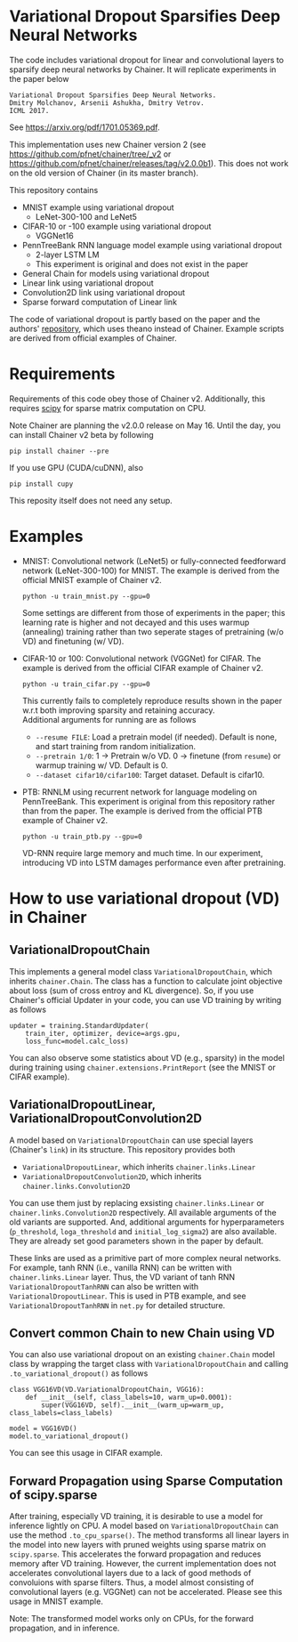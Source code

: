 # Variational Dropout Sparsifies Deep Neural Networks
The code includes variational dropout for linear and convolutional layers to sparsify deep neural networks by Chainer.
It will replicate experiments in the paper below  
```
Variational Dropout Sparsifies Deep Neural Networks.  
Dmitry Molchanov, Arsenii Ashukha, Dmitry Vetrov.  
ICML 2017.
```

See https://arxiv.org/pdf/1701.05369.pdf.

This implementation uses new Chainer version 2 (see https://github.com/pfnet/chainer/tree/_v2 or https://github.com/pfnet/chainer/releases/tag/v2.0.0b1).
This does not work on the old version of Chainer (in its master branch).

This repository contains  
- MNIST example using variational dropout
    - LeNet-300-100 and LeNet5
- CIFAR-10 or -100 example using variational dropout
    - VGGNet16
- PennTreeBank RNN language model example using variational dropout
    - 2-layer LSTM LM
    - This experiment is original and does not exist in the paper
- General Chain for models using variational dropout
- Linear link using variational dropout
- Convolution2D link using variational dropout
- Sparse forward computation of Linear link

The code of variational dropout is partly based on the paper and the authors' [repository](https://github.com/ars-ashuha/variational-dropout-sparsifies-dnn), which uses theano instead of Chainer.
Example scripts are derived from official examples of Chainer.

# Requirements

Requirements of this code obey those of Chainer v2. Additionally, this requires [scipy](https://www.scipy.org/) for sparse matrix computation on CPU.

Note Chainer are planning the v2.0.0 release on May 16.
Until the day, you can install Chainer v2 beta by following  
```
pip install chainer --pre
```
If you use GPU (CUDA/cuDNN), also  
```
pip install cupy
```

This reposity itself does not need any setup.

# Examples

- MNIST: Convolutional network (LeNet5) or fully-connected feedforward network (LeNet-300-100) for MNIST. The example is derived from the official MNIST example of Chainer v2.  
  ```
  python -u train_mnist.py --gpu=0
  ```
  Some settings are different from those of experiments in the paper;
  this learning rate is higher and not decayed and this uses warmup (annealing) training rather than
  two seperate stages of pretraining (w/o VD) and finetuning (w/ VD).
  
- CIFAR-10 or 100: Convolutional network (VGGNet) for CIFAR. The example is derived from the official CIFAR example of Chainer v2.  
  ```
  python -u train_cifar.py --gpu=0
  ```
  This currently fails to completely reproduce results shown in the paper w.r.t both improving sparsity and retaining accuracy.  
  Additional arguments for running are as follows  
  - `--resume FILE`: Load a pretrain model (if needed). Default is none, and start training from random initialization.
  - `--pretrain 1/0`: 1 -> Pretrain w/o VD. 0 -> finetune (from `resume`) or warmup training w/ VD. Default is 0.
  - `--dataset cifar10/cifar100`: Target dataset. Default is cifar10.

- PTB: RNNLM using recurrent network for language modeling on PennTreeBank. This experiment is original from this repository rather than from the paper. The example is derived from the official PTB example of Chainer v2.  
  ```
  python -u train_ptb.py --gpu=0
  ```
  VD-RNN require large memory and much time. In our experiment, introducing VD into LSTM damages performance even after pretraining.

# How to use variational dropout (VD) in Chainer

## VariationalDropoutChain
This implements a general model class `VariationalDropoutChain`, which inherits `chainer.Chain`.
The class has a function to calculate joint objective about loss (sum of cross entroy and KL divergence).
So, if you use Chainer's official Updater in your code, you can use VD training by writing as follows
```
updater = training.StandardUpdater(
    train_iter, optimizer, device=args.gpu,
    loss_func=model.calc_loss)
```
You can also observe some statistics about VD (e.g., sparsity) in the model
during training using `chainer.extensions.PrintReport` (see the MNIST or CIFAR example).

## VariationalDropoutLinear, VariationalDropoutConvolution2D
A model based on `VariationalDropoutChain` can use special layers (Chainer's `link`) in its structure.
This repository provides both
- `VariationalDropoutLinear`, which inherits `chainer.links.Linear`
- `VariationalDropoutConvolution2D`, which inherits `chainer.links.Convolution2D`

You can use them just by replacing exsisting `chainer.links.Linear` or `chainer.links.Convolution2D` respectively.
All available arguments of the old variants are supported.
And, additional arguments for hyperparameters
(`p_threshold`, `loga_threshold` and `initial_log_sigma2`) are also available.
They are already set good parameters shown in the paper by default.

These links are used as a primitive part of more complex neural networks.
For example,
tanh RNN (i.e., vanilla RNN) can be written with `chainer.links.Linear` layer.
Thus, the VD variant of tanh RNN `VariationalDropoutTanhRNN` can also be written with `VariationalDropoutLinear`.
This is used in PTB example, and see `VariationalDropoutTanhRNN` in `net.py` for detailed structure.


## Convert common Chain to new Chain using VD
You can also use variational dropout on an existing `chainer.Chain` model class
by wrapping the target class with `VariationalDropoutChain` and
calling `.to_variational_dropout()` as follows
```
class VGG16VD(VD.VariationalDropoutChain, VGG16):
    def __init__(self, class_labels=10, warm_up=0.0001):
        super(VGG16VD, self).__init__(warm_up=warm_up, class_labels=class_labels)

model = VGG16VD()
model.to_variational_dropout()
```

You can see this usage in CIFAR example.

## Forward Propagation using Sparse Computation of scipy.sparse
After training, especially VD training,
it is desirable to use a model for inference lightly on CPU.
A model based on `VariationalDropoutChain` can use the method `.to_cpu_sparse()`.
The method transforms all linear layers in the model into new layers with pruned weights
using sparse matrix on `scipy.sparse`.
This accelerates the forward propagation and reduces memory after VD training.
However, the current implementation does not accelerates convolutional layers
due to a lack of good methods of convoluions with sparse filters.
Thus, a model almost consisting of convolutional layers (e.g. VGGNet) can not be accelerated.
Please see this usage in MNIST example.

Note: The transformed model works only on CPUs, for the forward propagation, and in inference.
